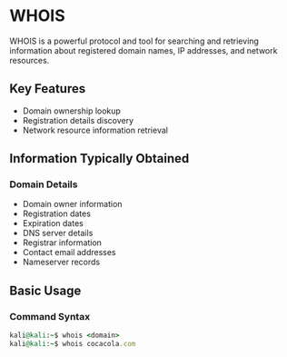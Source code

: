 # WHOIS

WHOIS is a powerful protocol and tool for searching and retrieving information about registered domain names, IP addresses, and network resources.

## Key Features

- Domain ownership lookup
- Registration details discovery
- Network resource information retrieval

## Information Typically Obtained

### Domain Details
- Domain owner information
- Registration dates
- Expiration dates
- DNS server details
- Registrar information
- Contact email addresses
- Nameserver records

## Basic Usage

### Command Syntax

```ruby
kali@kali:~$ whois <domain>
kali@kali:~$ whois cocacola.com
```
